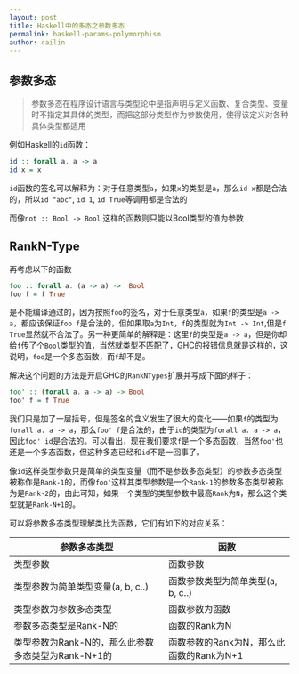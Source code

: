 ```yaml
---
layout: post
title: Haskell中的多态之参数多态
permalink: haskell-params-polymorphism
author: cailin
---
```


## 参数多态

> 参数多态在程序设计语言与类型论中是指声明与定义函数、复合类型、变量时不指定其具体的类型，而把这部分类型作为参数使用，使得该定义对各种具体类型都适用

例如Haskell的`id`函数：
```haskell
id :: forall a. a -> a
id x = x
```
`id`函数的签名可以解释为：对于任意类型`a`，如果`x`的类型是`a`，那么`id x`都是合法的，所以`id "abc"`, `id 1`, `id True`等调用都是合法的

而像`not :: Bool -> Bool` 这样的函数则只能以Bool类型的值为参数

## RankN-Type

再考虑以下的函数

```haskell
foo :: forall a. (a -> a) ->  Bool
foo f = f True
```
是不能编译通过的，因为按照`foo`的签名，对于任意类型`a`，如果`f`的类型是`a -> a`，都应该保证`foo f`是合法的，但如果取`a`为`Int`，`f`的类型就为`Int -> Int`,但是`f True`显然就不合法了。另一种更简单的解释是：这里`f`的类型是`a -> a`，但是你却给`f`传了个`Bool`类型的值，当然就类型不匹配了，GHC的报错信息就是这样的，这说明，`foo`是一个多态函数，而`f`却不是。

解决这个问题的方法是开启GHC的`RankNTypes`扩展并写成下面的样子：

```haskell
foo' :: (forall a. a -> a) -> Bool
foo' f = f True
```
我们只是加了一层括号，但是签名的含义发生了很大的变化——如果`f`的类型为`forall a. a -> a`，那么`foo' f`是合法的，由于`id`的类型为`forall a. a -> a`，因此`foo' id`是合法的。可以看出，现在我们要求`f`是一个多态函数，当然`foo'`也还是一个多态函数，但这种多态已经和`id`不是一回事了。

像`id`这样类型参数只是简单的类型变量（而不是参数多态类型）的参数多态类型被称作是`Rank-1`的，而像`foo'`这样其类型参数是一个`Rank-1`的参数多态类型被称为是`Rank-2`的，由此可知，如果一个类型的类型参数中最高`Rank`为`N`，那么这个类型就是`Rank-N+1`的。

可以将参数多态类型理解类比为函数，它们有如下的对应关系：

| 参数多态类型 | 函数 |
| ----- | ----- |
| 类型参数 | 函数参数 |
| 类型参数为简单类型变量(a, b, c..) | 函数参数类型为简单类型(a, b, c..) |
| 类型参数为参数多态类型 | 函数参数为函数 |
| 参数多态类型是Rank-N的 | 函数的Rank为N |
| 类型参数为Rank-N的，那么此参数多态类型为Rank-N+1的 | 函数参数的Rank为N，那么此函数的Rank为N+1 |
